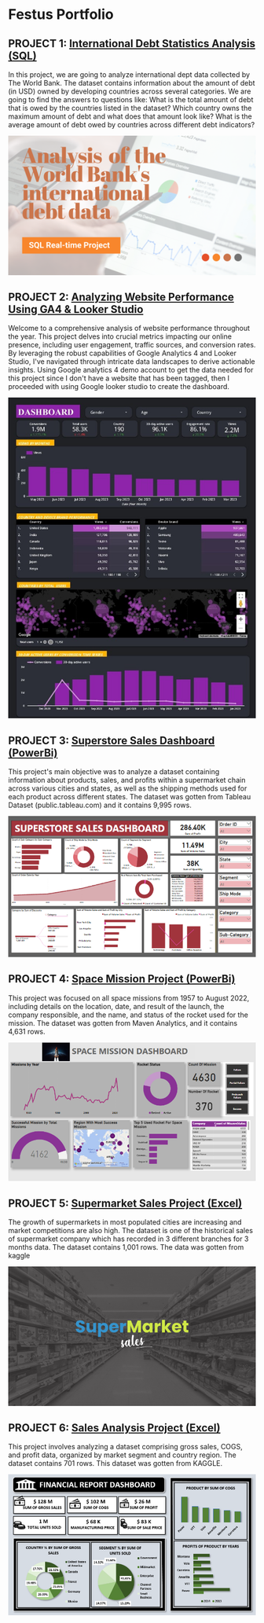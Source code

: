 # Festus Portfolio


## PROJECT 1: [International Debt Statistics Analysis (SQL)](https://github.com/festusaigbogun/SQL_Data_Analysis/blob/main/International%20Debt%20Statistic%20Analysis/Analyzing_International_Debt.ipynb)
In this project, we are going to analyze international dept data collected by The World Bank. The dataset contains information about the amount of debt (in USD) owned by developing countries across several categories. We are going to find the answers to questions like:
What is the total amount of debt that is owed by the countries listed in the dataset? Which country owns the maximum amount of debt and what does that amount look like? What is the average amount of debt owed by countries across different debt indicators?

![PROJECT 1](https://github.com/festusaigbogun/portfolio/blob/main/Images/1679319574069.png?raw=true)


## PROJECT 2: [Analyzing Website Performance Using GA4 & Looker Studio](https://github.com/festusaigbogun/Analyzing_Website_Performance) 

Welcome to a comprehensive analysis of website performance throughout the year. This project delves into crucial metrics impacting our online presence, including user engagement, traffic sources, and conversion rates. By leveraging the robust capabilities of Google Analytics 4 and Looker Studio, I've navigated through intricate data landscapes to derive actionable insights. Using Google analytics 4 demo account to get the data needed for this project since I don't have a website that has been tagged, then I proceeded with using Google looker studio to create the dashboard.

![](https://github.com/festusaigbogun/Analyzing_Website_Performance/blob/main/Image/Screenshot_20231201_160917_cn.wps.moffice_eng~2.jpg) 


## PROJECT 3: [Superstore Sales Dashboard (PowerBi)](https://github.com/festusaigbogun/PowerBI_Portfolio_Project)

This project's main objective was to analyze a dataset containing information about products, sales, and profits within a supermarket chain across various cities and states, as well as the shipping methods used for each product across different states. The dataset was gotten from Tableau Dataset (public.tableau.com) and it contains 9,995 rows.

![PROJECT 2](https://github.com/festusaigbogun/portfolio/blob/main/Images/PBIDesktop_LGxKspWYif.png?raw=true) 


## PROJECT 4: [Space Mission Project (PowerBi)](https://github.com/festusaigbogun/PowerBI_Space_Mission_Project)


This project was focused on all space missions from 1957 to August 2022, including details on the location, date, and result of the launch, the company responsible, and the name, and status of the rocket used for the mission. The dataset was gotten from Maven Analytics, and it contains 4,631 rows.

![PROJECT 3](https://github.com/festusaigbogun/portfolio/blob/main/Images/chrome_sL9pgDfCWj.png?raw=true) 


## PROJECT 5: [Supermarket Sales Project (Excel)](https://github.com/festusaigbogun/Excel_Supermarket_Sales_Project)

The growth of supermarkets in most populated cities are increasing and market competitions are also high. The dataset is one of the historical sales of supermarket company which has recorded in 3 different branches for 3 months data. The dataset contains 1,001 rows. The data was gotten from kaggle

![PROJECT 4](https://github.com/festusaigbogun/portfolio/blob/main/Images/1_fiDAhrdrkNTHc0FlSl3l-w.png?raw=true) 


## PROJECT 6: [Sales Analysis Project (Excel)](https://github.com/festusaigbogun/My_First_Excel_Project)

This project involves analyzing a dataset comprising gross sales, COGS, and profit data, organized by market segment and country region. The dataset contains 701 rows. This dataset was gotten from KAGGLE.

![PROJECT 5](https://github.com/festusaigbogun/portfolio/blob/main/Images/EXCEL_v950OurQTN~5.png?raw=true) 
